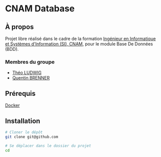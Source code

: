 # CNAM Database

## À propos

Projet libre réalisé dans le cadre de la formation [Ingénieur en Informatique et Systèmes d'Information (SI), CNAM](https://www.itii-alsace.fr/formations/informatique-et-systemes-dinformation-le-cnam/), pour le module Base De Données (BDD).

### Membres du groupe

- [Théo LUDWIG](https://gitlab.com/theoludwig)
- [Quentin BRENNER](https://github.com/OneLiberty)

## Prérequis

[Docker](https://www.docker.com/)

## Installation

```sh
# Cloner le dépôt
git clone git@github.com

# Se déplacer dans le dossier du projet
cd


```
